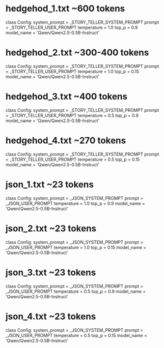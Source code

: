 # hedgehod_1.txt ~600 tokens
class Config:
  system_prompt = _STORY_TELLER_SYSTEM_PROMPT
  prompt = _STORY_TELLER_USER_PROMPT
  temperature = 1.0
  top_p = 0.9
  model_name = 'Qwen/Qwen2.5-0.5B-Instruct'

# hedgehod_2.txt ~300-400 tokens
class Config:
  system_prompt = _STORY_TELLER_SYSTEM_PROMPT
  prompt = _STORY_TELLER_USER_PROMPT
  temperature = 1.0
  top_p = 0.15
  model_name = 'Qwen/Qwen2.5-0.5B-Instruct'

# hedgehod_3.txt ~400 tokens
class Config:
  system_prompt = _STORY_TELLER_SYSTEM_PROMPT
  prompt = _STORY_TELLER_USER_PROMPT
  temperature = 0.5
  top_p = 0.9
  model_name = 'Qwen/Qwen2.5-0.5B-Instruct'

# hedgehod_4.txt ~270 tokens
class Config:
  system_prompt = _STORY_TELLER_SYSTEM_PROMPT
  prompt = _STORY_TELLER_USER_PROMPT
  temperature = 0.5
  top_p = 0.15
  model_name = 'Qwen/Qwen2.5-0.5B-Instruct'

# json_1.txt ~23 tokens
class Config:
  system_prompt = _JSON_SYSTEM_PROMPT
  prompt = _JSON_USER_PROMPT
  temperature = 1.0
  top_p = 0.9
  model_name = 'Qwen/Qwen2.5-0.5B-Instruct'

# json_2.txt ~23 tokens
class Config:
  system_prompt = _JSON_SYSTEM_PROMPT
  prompt = _JSON_USER_PROMPT
  temperature = 1.0
  top_p = 0.15
  model_name = 'Qwen/Qwen2.5-0.5B-Instruct'

# json_3.txt ~23 tokens
class Config:
  system_prompt = _JSON_SYSTEM_PROMPT
  prompt = _JSON_USER_PROMPT
  temperature = 0.5
  top_p = 0.9
  model_name = 'Qwen/Qwen2.5-0.5B-Instruct'

# json_4.txt ~23 tokens
class Config:
  system_prompt = _JSON_SYSTEM_PROMPT
  prompt = _JSON_USER_PROMPT
  temperature = 0.5
  top_p = 0.15
  model_name = 'Qwen/Qwen2.5-0.5B-Instruct'

